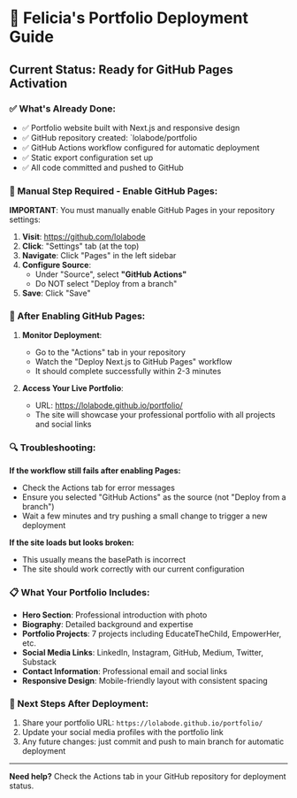 # 🚀 Felicia's Portfolio Deployment Guide

## Current Status: Ready for GitHub Pages Activation

### ✅ What's Already Done:
- ✅ Portfolio website built with Next.js and responsive design
- ✅ GitHub repository created: `lolabode/portfolio
- ✅ GitHub Actions workflow configured for automatic deployment
- ✅ Static export configuration set up
- ✅ All code committed and pushed to GitHub

### 🔧 Manual Step Required - Enable GitHub Pages:

**IMPORTANT**: You must manually enable GitHub Pages in your repository settings:

1. **Visit**: https://github.com/lolabode
2. **Click**: "Settings" tab (at the top)
3. **Navigate**: Click "Pages" in the left sidebar
4. **Configure Source**: 
   - Under "Source", select **"GitHub Actions"** 
   - Do NOT select "Deploy from a branch"
5. **Save**: Click "Save"

### 🎯 After Enabling GitHub Pages:

1. **Monitor Deployment**: 
   - Go to the "Actions" tab in your repository
   - Watch the "Deploy Next.js to GitHub Pages" workflow
   - It should complete successfully within 2-3 minutes

2. **Access Your Live Portfolio**:
   - URL: https://lolabode.github.io/portfolio/
   - The site will showcase your professional portfolio with all projects and social links

### 🔍 Troubleshooting:

**If the workflow still fails after enabling Pages:**
- Check the Actions tab for error messages
- Ensure you selected "GitHub Actions" as the source (not "Deploy from a branch")
- Wait a few minutes and try pushing a small change to trigger a new deployment

**If the site loads but looks broken:**
- This usually means the basePath is incorrect
- The site should work correctly with our current configuration

### 📋 What Your Portfolio Includes:

- **Hero Section**: Professional introduction with photo
- **Biography**: Detailed background and expertise
- **Portfolio Projects**: 7 projects including EducateTheChild, EmpowerHer, etc.
- **Social Media Links**: LinkedIn, Instagram, GitHub, Medium, Twitter, Substack
- **Contact Information**: Professional email and social links
- **Responsive Design**: Mobile-friendly layout with consistent spacing

### 🎉 Next Steps After Deployment:

1. Share your portfolio URL: `https://lolabode.github.io/portfolio/`
2. Update your social media profiles with the portfolio link
3. Any future changes: just commit and push to main branch for automatic deployment

---

**Need help?** Check the Actions tab in your GitHub repository for deployment status.
